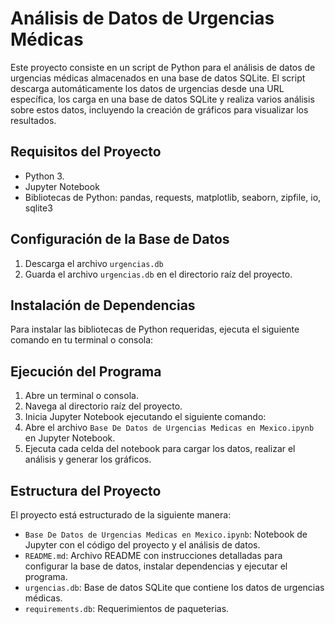 # Análisis de Datos de Urgencias Médicas

Este proyecto consiste en un script de Python para el análisis de datos de urgencias médicas almacenados en una base de datos SQLite. El script descarga automáticamente los datos de urgencias desde una URL específica, los carga en una base de datos SQLite y realiza varios análisis sobre estos datos, incluyendo la creación de gráficos para visualizar los resultados.

## Requisitos del Proyecto

- Python 3.
- Jupyter Notebook
- Bibliotecas de Python: pandas, requests, matplotlib, seaborn, zipfile, io, sqlite3

## Configuración de la Base de Datos

1. Descarga el archivo `urgencias.db`
2. Guarda el archivo `urgencias.db` en el directorio raíz del proyecto.

## Instalación de Dependencias

Para instalar las bibliotecas de Python requeridas, ejecuta el siguiente comando en tu terminal o consola:

## Ejecución del Programa

1. Abre un terminal o consola.
2. Navega al directorio raíz del proyecto.
3. Inicia Jupyter Notebook ejecutando el siguiente comando:
4. Abre el archivo `Base De Datos de Urgencias Medicas en Mexico.ipynb` en Jupyter Notebook.
5. Ejecuta cada celda del notebook para cargar los datos, realizar el análisis y generar los gráficos.

## Estructura del Proyecto

El proyecto está estructurado de la siguiente manera:

- `Base De Datos de Urgencias Medicas en Mexico.ipynb`: Notebook de Jupyter con el código del proyecto y el análisis de datos.
- `README.md`: Archivo README con instrucciones detalladas para configurar la base de datos, instalar dependencias y ejecutar el programa.
- `urgencias.db`: Base de datos SQLite que contiene los datos de urgencias médicas.
- `requirements.db`: Requerimientos de paqueterias.
